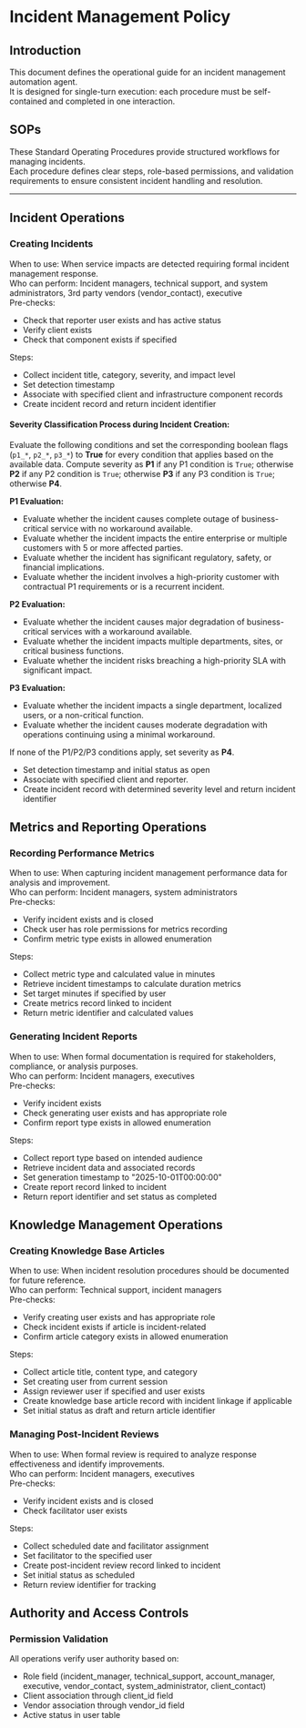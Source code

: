 # Incident Management Policy

## Introduction
This document defines the operational guide for an incident management automation agent.  
It is designed for single-turn execution: each procedure must be self-contained and completed in one interaction.

## SOPs
These Standard Operating Procedures provide structured workflows for managing incidents.  
Each procedure defines clear steps, role-based permissions, and validation requirements to ensure consistent incident handling and resolution.

---
## Incident Operations

### Creating Incidents
When to use: When service impacts are detected requiring formal incident management response.  
Who can perform: Incident managers, technical support, and system administrators, 3rd party vendors (vendor_contact), executive  
Pre-checks:
- Check that reporter user exists and has active status
- Verify client exists
- Check that component exists if specified

Steps:
- Collect incident title, category, severity, and impact level
- Set detection timestamp
- Associate with specified client and infrastructure component records
- Create incident record and return incident identifier

#### Severity Classification Process during Incident Creation:  
Evaluate the following conditions and set the corresponding boolean flags (`p1_*`, `p2_*`, `p3_*`) to **True** for every condition that applies based on the available data. Compute severity as **P1** if any P1 condition is `True`; otherwise **P2** if any P2 condition is `True`; otherwise **P3** if any P3 condition is `True`; otherwise **P4**.

**P1 Evaluation:**
- Evaluate whether the incident causes complete outage of business-critical service with no workaround available.
- Evaluate whether the incident impacts the entire enterprise or multiple customers with 5 or more affected parties.
- Evaluate whether the incident has significant regulatory, safety, or financial implications.
- Evaluate whether the incident involves a high-priority customer with contractual P1 requirements or is a recurrent incident.

**P2 Evaluation:**
- Evaluate whether the incident causes major degradation of business-critical services with a workaround available.
- Evaluate whether the incident impacts multiple departments, sites, or critical business functions.
- Evaluate whether the incident risks breaching a high-priority SLA with significant impact.

**P3 Evaluation:**
- Evaluate whether the incident impacts a single department, localized users, or a non-critical function.
- Evaluate whether the incident causes moderate degradation with operations continuing using a minimal workaround.

If none of the P1/P2/P3 conditions apply, set severity as **P4**.

- Set detection timestamp and initial status as open  
- Associate with specified client and reporter.  
- Create incident record with determined severity level and return incident identifier

## Metrics and Reporting Operations

### Recording Performance Metrics
When to use: When capturing incident management performance data for analysis and improvement.  
Who can perform: Incident managers, system administrators  
Pre-checks:
- Verify incident exists and is closed
- Check user has role permissions for metrics recording
- Confirm metric type exists in allowed enumeration

Steps:
- Collect metric type and calculated value in minutes
- Retrieve incident timestamps to calculate duration metrics
- Set target minutes if specified by user
- Create metrics record linked to incident
- Return metric identifier and calculated values

### Generating Incident Reports
When to use: When formal documentation is required for stakeholders, compliance, or analysis purposes.  
Who can perform: Incident managers, executives  
Pre-checks:
- Verify incident exists
- Check generating user exists and has appropriate role
- Confirm report type exists in allowed enumeration

Steps:
- Collect report type based on intended audience
- Retrieve incident data and associated records
- Set generation timestamp to "2025-10-01T00:00:00"
- Create report record linked to incident
- Return report identifier and set status as completed

## Knowledge Management Operations

### Creating Knowledge Base Articles
When to use: When incident resolution procedures should be documented for future reference.  
Who can perform: Technical support, incident managers  
Pre-checks:
- Verify creating user exists and has appropriate role
- Check incident exists if article is incident-related
- Confirm article category exists in allowed enumeration

Steps:
- Collect article title, content type, and category
- Set creating user from current session
- Assign reviewer user if specified and user exists
- Create knowledge base article record with incident linkage if applicable
- Set initial status as draft and return article identifier

### Managing Post-Incident Reviews
When to use: When formal review is required to analyze response effectiveness and identify improvements.  
Who can perform: Incident managers, executives  
Pre-checks:
- Verify incident exists and is closed
- Check facilitator user exists

Steps:
- Collect scheduled date and facilitator assignment
- Set facilitator to the specified user
- Create post-incident review record linked to incident
- Set initial status as scheduled
- Return review identifier for tracking

## Authority and Access Controls

### Permission Validation
All operations verify user authority based on:
- Role field (incident_manager, technical_support, account_manager, executive, vendor_contact, system_administrator, client_contact)
- Client association through client_id field
- Vendor association through vendor_id field
- Active status in user table
